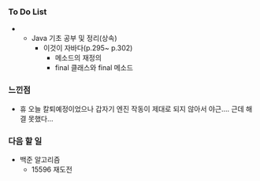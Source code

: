 ### To Do List

-  -  Java 기초 공부 및 정리(상속)
      -  이것이 자바다(p.295~ p.302)
         - 메소드의 재정의
         - final 클래스와 final 메소드

  

### 느낀점

- 휴 오늘 칼퇴예정이었으나 갑자기 엔진 작동이 제대로 되지 않아서 야근.... 근데 해결 못했다... 

  



### 다음 할 일

-  백준 알고리즘
   -  15596 재도전
